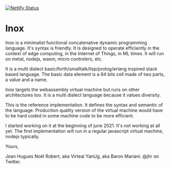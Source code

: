 [![Netlify Status](https://api.netlify.com/api/v1/badges/d4d3fa7e-d9ff-407e-b750-9c41e038c006/deploy-status)](https://app.netlify.com/sites/inox/deploys)



# Inox

Inox is a minimalist functional concatenative dynamic programming language. It's syntax is friendly. It is designed to operate efficiently in the context of edge computing, in the Internet of Things, in ML times. It will run on metal, nodejs, wasm, micro controlers, etc.

It is a multi dialect basic/forth/smalltalk/lisp/prolog/erlang inspired stack based language. The basic data element is a 64 bits cell made of two parts, a value and a name.

Inox targets the webassembly virtual machine but runs on other architectures too. It is a multi dialect language because it values diversity.

This is the reference implementation. It defines the syntax and semantic of the language. Production quality version of the virtual machine would
have to be hard coded in some machine code to be more efficient.

I started working on it at the beginning of june 2021. It's not working at all yet. The first implementation will run in a regular javascript virtual machine, nodejs typically.

Yours,

   Jean Hugues Noël Robert, aka Virteal YanUg, aka Baron Mariani. @jhr on Twitter.
   
